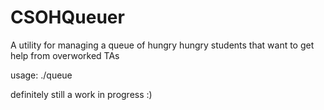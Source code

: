 # CSOHQueuer

A utility for managing a queue of hungry hungry students that want to get help from overworked TAs

usage: ./queue <comp class number>

definitely still a work in progress :)
